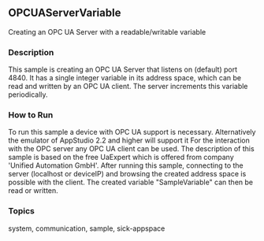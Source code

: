 ## OPCUAServerVariable

Creating an OPC UA Server with a readable/writable variable

### Description

This sample is creating an OPC UA Server that listens on (default) port 4840.
It has a single integer variable in its address space, which can be read and
written by an OPC UA client. The server increments this variable periodically.

### How to Run

To run this sample a device with OPC UA support is necessary. Alternatively
the emulator of AppStudio 2.2 and higher will support it
For the interaction with the OPC server any OPC UA client can be used. The description of this sample
is based on the free UaExpert which is offered from company 'Unified Automation GmbH'.
After running this sample, connecting to the server (localhost or deviceIP) and
browsing the created address space is possible with the client. The created
variable "SampleVariable" can then be read or written.

### Topics

system, communication, sample, sick-appspace